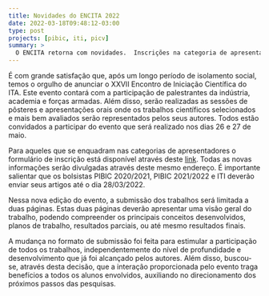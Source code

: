 ```yaml
---
title: Novidades do ENCITA 2022
date: 2022-03-18T09:48:12-03:00
type: post
projects: [pibic, iti, picv]
summary: >
  O ENCITA retorna com novidades.  Inscrições na categoria de apresentadores já estão abertas.
---
```


É com grande satisfação que, após um longo período de isolamento social, temos
o orgulho de anunciar o XXVII Encontro de Iniciação Científica do ITA. Este
evento contará com a participação de palestrantes da indústria, academia
e forças armadas. Além disso, serão realizadas as sessões de pôsteres
e apresentações orais onde os trabalhos científicos selecionados e mais bem
avaliados serão representados pelos seus autores.  Todos estão convidados
a participar do evento que será realizado nos dias 26 e 27 de maio.

Para aqueles que se enquadram nas categorias de apresentadores o formulário de
inscrição está disponível através deste
[link](https://paic.ita.br/evento/encita-2022/). Todas as novas informações
serão divulgadas através deste mesmo endereço. É importante salientar que os
bolsistas PIBIC 2020/2021, PIBIC 2021/2022 e ITI deverão enviar seus artigos
até o dia 28/03/2022.

Nessa nova edição do evento, a submissão dos trabalhos será limitada a duas
páginas. Estas duas páginas deverão apresentar uma visão geral do trabalho,
podendo compreender os principais conceitos desenvolvidos, planos de trabalho,
resultados parciais, ou até mesmo resultados finais.

A mudança no formato de submissão foi feita para estimular a participação de
todos os trabalhos, independentemente do nível de profundidade
e desenvolvimento que já foi alcançado pelos autores. Além disso, buscou-se,
através desta decisão, que a interação proporcionada pelo evento traga
benefícios a todos os alunos envolvidos, auxiliando no direcionamento dos
próximos passos das pesquisas.
